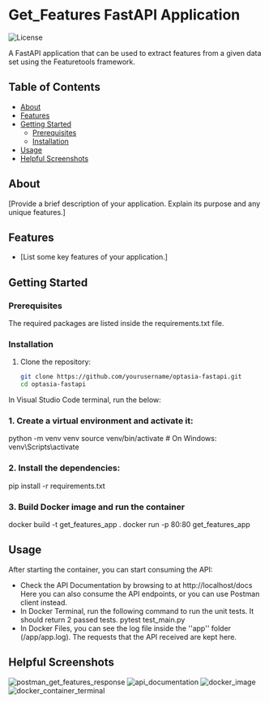 # Get_Features FastAPI Application

![License](https://img.shields.io/badge/license-MIT-blue.svg)

A FastAPI application that can be used to extract features from a given data set using the Featuretools framework.

## Table of Contents

- [About](#about)
- [Features](#features)
- [Getting Started](#getting-started)
  - [Prerequisites](#prerequisites)
  - [Installation](#installation)
- [Usage](#usage)
- [Helpful Screenshots](#screenshots)

## About

[Provide a brief description of your application. Explain its purpose and any unique features.]

## Features

- [List some key features of your application.]

## Getting Started

### Prerequisites

The required packages are listed inside the requirements.txt file.

### Installation

1. Clone the repository:

   ```bash
   git clone https://github.com/yourusername/optasia-fastapi.git
   cd optasia-fastapi

In Visual Studio Code terminal, run the below:

### 1. Create a virtual environment and activate it:
python -m venv venv
source venv/bin/activate  # On Windows: venv\Scripts\activate

### 2. Install the dependencies:
pip install -r requirements.txt

### 3. Build Docker image and run the container

docker build -t get_features_app .
docker run -p 80:80 get_features_app

## Usage

After starting the container, you can start consuming the API:


- Check the API Documentation by browsing to at http://localhost/docs
  Here you can also consume the API endpoints, or you can use Postman client instead.
- In Docker Terminal, run the following command to run the unit tests. It should return 2 passed tests.
  pytest test_main.py
- In Docker Files, you can see the log file inside the ''app'' folder (/app/app.log). The requests that the API received are kept here.


## Helpful Screenshots
![postman_get_features_response](https://github.com/panagiotis-langaris/ML_Features_API/assets/16323614/a1c06da8-c697-4591-bcd2-6be0aa748431)
![api_documentation](https://github.com/panagiotis-langaris/ML_Features_API/assets/16323614/3964aec9-fb03-4dce-a632-e36fb41d1df8)
![docker_image](https://github.com/panagiotis-langaris/ML_Features_API/assets/16323614/e681c1aa-e0d8-4baf-89be-8aedbcd7d43a)
![docker_container_terminal](https://github.com/panagiotis-langaris/ML_Features_API/assets/16323614/b4852f27-740c-418b-8516-f3f0ad58af11)


